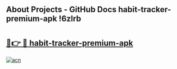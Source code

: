 ## About Projects - GitHub Docs habit-tracker-premium-apk !6zlrb

# <h2><a href="https://andorid.site?title=habit-tracker-premium-apk&ref=14PRO">🔗👉 🔴 habit-tracker-premium-apk</a></h2>

[![acn](https://github.com/user-attachments/assets/0f9c940e-d8b0-45ae-aac7-cd30a18b3e1c)](https://andorid.site?title=habit-tracker-premium-apk&ref=14PRO)

